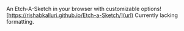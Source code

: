 An Etch-A-Sketch in your browser with customizable options! [https://rishabkalluri.github.io/Etch-a-Sketch/](url)
Currently lacking formatting.
